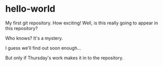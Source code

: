 # hello-world
My first git repository. How exciting! 
Well, is this really going to appear in this repository? 

Who knows? It's a mystery. 

I guess we'll find out soon enough...

But only if Thursday's work makes it in to the repository. 
